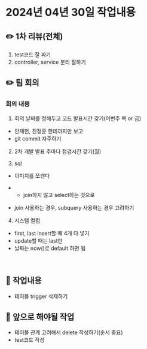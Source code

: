 # 2024년 04년 30일 작업내용

## :pencil2: 1차 리뷰(전체)
1. test코드 잘 짜기
2. controller, service 분리 잘하기

## :pencil2: 팀 회의
### 회의 내용
1. 회의
날짜를 정해두고 코드 발표시간 갖기(이번주 목 or 금)
- 안재헌, 진정훈 한데까지만 보고
- git commit 자주하기

2. 2차 개발 발표
주마다 점검시간 갖기(월)

3. sql
- 이미지를 쪼갠다
- - join하지 않고 select하는 것으로

- join 사용하는 경우, subquery 사용하는 경우 고려하기

4. 시스템 컬럼
- first, last insert할 때 4개 다 넣기
- update할 때는 last만
- 날짜는 now()로 default 하면 됨

<br>

## :strawberry: 작업내용
- 테이블 trigger 삭제하기

## :cherries: 앞으로 해야될 작업
- 테이블 관계 고려해서 delete 작성하기(순서 중요)
- test코드 작성

